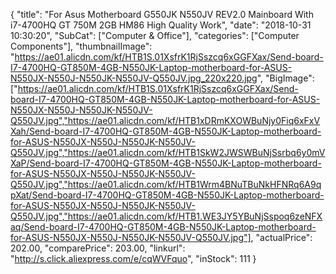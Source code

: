 {
	"title": "For Asus Motherboard G550JK N550JV REV2.0 Mainboard With i7-4700HQ GT 750M 2GB HM86 High Quality Work",
	"date": "2018-10-31 10:30:20",
	"SubCat": ["Computer & Office"],
	"categories": ["Computer Components"],
	"thumbnailImage": "https://ae01.alicdn.com/kf/HTB1S.01XsfrK1RjSszcq6xGGFXax/Send-board-I7-4700HQ-GT850M-4GB-N550JK-Laptop-motherboard-for-ASUS-N550JX-N550J-N550JK-N550JV-Q550JV.jpg_220x220.jpg",
	"BigImage": ["https://ae01.alicdn.com/kf/HTB1S.01XsfrK1RjSszcq6xGGFXax/Send-board-I7-4700HQ-GT850M-4GB-N550JK-Laptop-motherboard-for-ASUS-N550JX-N550J-N550JK-N550JV-Q550JV.jpg","https://ae01.alicdn.com/kf/HTB1xDRmKXOWBuNjy0Fiq6xFxVXah/Send-board-I7-4700HQ-GT850M-4GB-N550JK-Laptop-motherboard-for-ASUS-N550JX-N550J-N550JK-N550JV-Q550JV.jpg","https://ae01.alicdn.com/kf/HTB1SkW2JWSWBuNjSsrbq6y0mVXaP/Send-board-I7-4700HQ-GT850M-4GB-N550JK-Laptop-motherboard-for-ASUS-N550JX-N550J-N550JK-N550JV-Q550JV.jpg","https://ae01.alicdn.com/kf/HTB1Wrm4BNuTBuNkHFNRq6A9qpXat/Send-board-I7-4700HQ-GT850M-4GB-N550JK-Laptop-motherboard-for-ASUS-N550JX-N550J-N550JK-N550JV-Q550JV.jpg","https://ae01.alicdn.com/kf/HTB1.WE3JY5YBuNjSspoq6zeNFXaq/Send-board-I7-4700HQ-GT850M-4GB-N550JK-Laptop-motherboard-for-ASUS-N550JX-N550J-N550JK-N550JV-Q550JV.jpg"],
	"actualPrice": 202.00,
	"comparePrice": 203.00,
	"linkurl": "http://s.click.aliexpress.com/e/cqWVFquo",
	"inStock": 111
}
